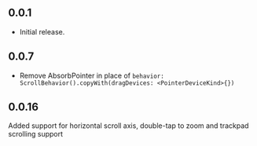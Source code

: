 ## 0.0.1

* Initial release.

## 0.0.7

* Remove AbsorbPointer in place of `behavior: ScrollBehavior().copyWith(dragDevices: <PointerDeviceKind>{})`

## 0.0.16

Added support for horizontal scroll axis, double-tap to zoom and trackpad scrolling support
